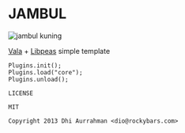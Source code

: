 JAMBUL
===============

![jambul kuning](http://kicauan.files.wordpress.com/2012/09/pelatuk-jambul-kuning-picus-chlorolophus-jantan.png)

[Vala](https://live.gnome.org/Vala) + [Libpeas](https://live.gnome.org/Libpeas) simple template

```
Plugins.init();
Plugins.load("core");
Plugins.unload();
```

```
LICENSE 

MIT

Copyright 2013 Dhi Aurrahman <dio@rockybars.com>

```

